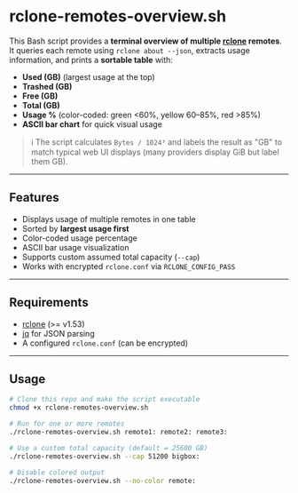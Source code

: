 # rclone-remotes-overview.sh

This Bash script provides a **terminal overview of multiple [rclone](https://rclone.org) remotes**.  
It queries each remote using `rclone about --json`, extracts usage information, and prints a **sortable table** with:

- **Used (GB)** (largest usage at the top)
- **Trashed (GB)**
- **Free (GB)**
- **Total (GB)**
- **Usage %** (color-coded: green <60%, yellow 60–85%, red >85%)
- **ASCII bar chart** for quick visual usage

> ℹ️ The script calculates `Bytes / 1024³` and labels the result as "GB" to match typical web UI displays (many providers display GiB but label them GB).

---

## Features

- Displays usage of multiple remotes in one table
- Sorted by **largest usage first**
- Color-coded usage percentage
- ASCII bar usage visualization
- Supports custom assumed total capacity (`--cap`)
- Works with encrypted `rclone.conf` via `RCLONE_CONFIG_PASS`

---

## Requirements

- [rclone](https://rclone.org) (>= v1.53)  
- [jq](https://stedolan.github.io/jq/) for JSON parsing  
- A configured `rclone.conf` (can be encrypted)

---

## Usage

```bash
# Clone this repo and make the script executable
chmod +x rclone-remotes-overview.sh

# Run for one or more remotes
./rclone-remotes-overview.sh remote1: remote2: remote3:

# Use a custom total capacity (default = 25600 GB)
./rclone-remotes-overview.sh --cap 51200 bigbox:

# Disable colored output
./rclone-remotes-overview.sh --no-color remote:
